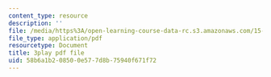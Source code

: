 ```yaml
---
content_type: resource
description: ''
file: /media/https%3A/open-learning-course-data-rc.s3.amazonaws.com/15-071-the-analytics-edge-spring-2017/58b6a1b208500e577d8b75940f671f72_JvtqThS69bw.pdf
file_type: application/pdf
resourcetype: Document
title: 3play pdf file
uid: 58b6a1b2-0850-0e57-7d8b-75940f671f72
---
```

